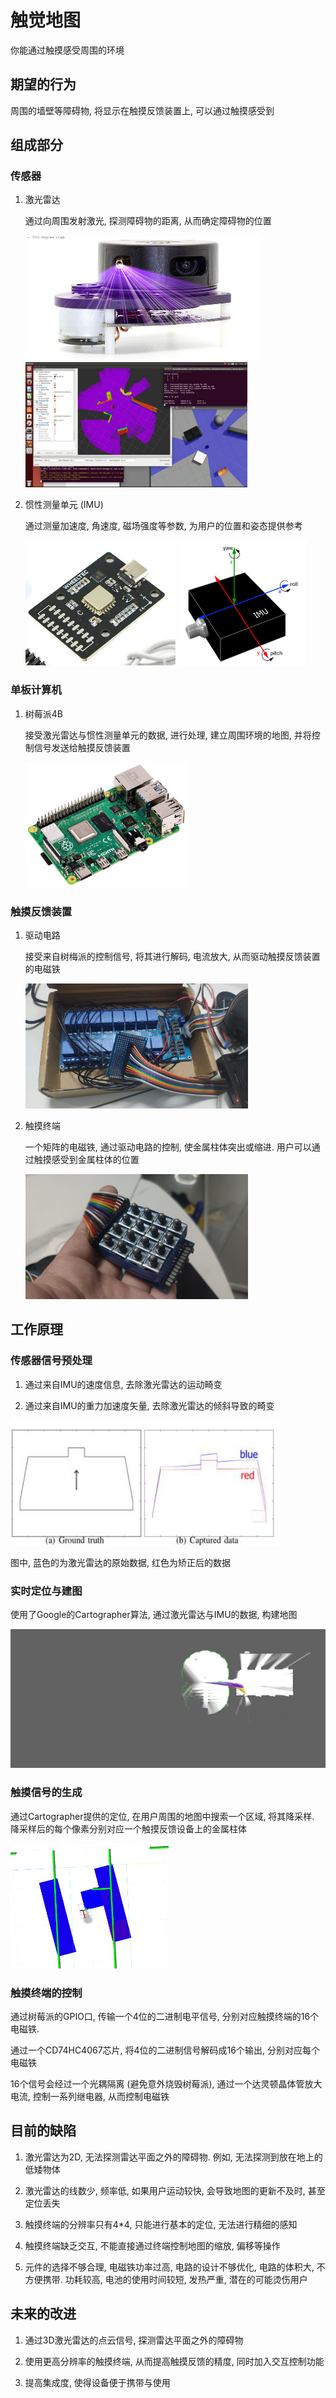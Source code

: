 # 触觉地图

你能通过触摸感受周围的环境

## 期望的行为

周围的墙壁等障碍物, 将显示在触摸反馈装置上, 可以通过触摸感受到

## 组成部分

### 传感器

1. 激光雷达

    通过向周围发射激光, 探测障碍物的距离, 从而确定障碍物的位置

    <block>
    <img src="images/lidar.png" height=200 />
    <img src="images/lidar_scan.jpg" height=200 />
    </block>

1. 惯性测量单元 (IMU)

    通过测量加速度, 角速度, 磁场强度等参数, 为用户的位置和姿态提供参考

    <block>
    <img src="images/imu.png" height=200 />
    <img src="images/imu_diagram.jpg" height=200 />
    </block>

### 单板计算机

1. 树莓派4B

    接受激光雷达与惯性测量单元的数据, 进行处理, 建立周围环境的地图, 并将控制信号发送给触摸反馈装置

    <img src="images/raspi.jpg" height=200 />

### 触摸反馈装置

1. 驱动电路

    接受来自树梅派的控制信号, 将其进行解码, 电流放大, 从而驱动触摸反馈装置的电磁铁

    <img src="images/driver_circuit.png" height=200 />

1. 触摸终端

    一个矩阵的电磁铁, 通过驱动电路的控制, 使金属柱体突出或缩进. 用户可以通过触摸感受到金属柱体的位置

    <img src="images/tactile_interface.png" height=200 />

## 工作原理

### 传感器信号预处理

1. 通过来自IMU的速度信息, 去除激光雷达的运动畸变

1. 通过来自IMU的重力加速度矢量, 去除激光雷达的倾斜导致的畸变

<img src="images/lidar_distortion_diagram.png" height=200 />

图中, 蓝色的为激光雷达的原始数据, 红色为矫正后的数据

### 实时定位与建图

使用了Google的Cartographer算法, 通过激光雷达与IMU的数据, 构建地图

![demo_2d](images/demo_2d.gif)

### 触摸信号的生成

通过Cartographer提供的定位, 在用户周围的地图中搜索一个区域, 将其降采样. 降采样后的每个像素分别对应一个触摸反馈设备上的金属柱体

<img src="images/down_sample.png" height=200 />

### 触摸终端的控制

通过树莓派的GPIO口, 传输一个4位的二进制电平信号, 分别对应触摸终端的16个电磁铁.

通过一个CD74HC4067芯片, 将4位的二进制信号解码成16个输出, 分别对应每个电磁铁

16个信号会经过一个光耦隔离 (避免意外烧毁树莓派), 通过一个达灵顿晶体管放大电流, 控制一系列继电器, 从而控制电磁铁

## 目前的缺陷

1. 激光雷达为2D, 无法探测雷达平面之外的障碍物. 例如, 无法探测到放在地上的低矮物体

1. 激光雷达的线数少, 频率低, 如果用户运动较快, 会导致地图的更新不及时, 甚至定位丢失

1. 触摸终端的分辨率只有4*4, 只能进行基本的定位, 无法进行精细的感知

1. 触摸终端缺乏交互, 不能直接通过终端控制地图的缩放, 偏移等操作

1. 元件的选择不够合理, 电磁铁功率过高, 电路的设计不够优化, 电路的体积大, 不方便携带. 功耗较高, 电池的使用时间较短, 发热严重, 潜在的可能烫伤用户

## 未来的改进

1. 通过3D激光雷达的点云信号, 探测雷达平面之外的障碍物

1. 使用更高分辨率的触摸终端, 从而提高触摸反馈的精度, 同时加入交互控制功能

1. 提高集成度, 使得设备便于携带与使用

